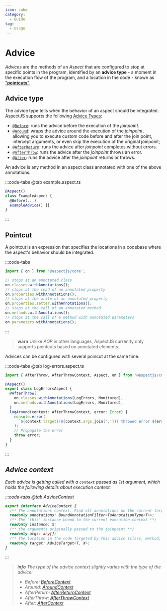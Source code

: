 ```yaml
---
icon: cube
category:
  - Guide
tag:
  - usage
---
```


# <i class="fa fa-cube"></i> Advice

_Advices_ are the methods of an _Aspect_ that are configured to stop at specific points in the program, identified by an **advice type** - a moment in the execution flow of the program, and a location in the code - known as ["**pointcuts**"](#pointcuts).

## <i class="fa-solid fa-clock-rotate-left"></i> Advice type

The advice type tells when the behavior of an aspect should be integrated.
AspectJS supports the following [Advice Types](../../api/enums/core.AdviceType.md):

- [`@Before`](../../api/modules/core.md#before): runs the advice before the execution of the _joinpoint_.
- [`@Around`](../api/modules/core.html#around): wraps the advice around the execution of the _joinpoint_, allowing you to execute custom code before and after the join point, intercept arguments, or even skip the execution of the original joinpoint;
- [`@AfterReturn`](../api/modules/core.html#afterreturn): runs the advice after _joinpoint_ completes without errors.
- [`@AfterThrow`](../api/modules/core.html#afterthrow): runs the advice after the _joinpoint_ throws an error.
- [`@After`](../api/modules/core.html#after): runs the advice after the _joinpoint_ returns or throws.

An advice is any method in an aspect class annotated with one of the above annotations.

:::code-tabs
@tab example.aspect.ts

```ts
@Aspect()
class ExampleAspect {
  @Before(...)
  exampleAdvice() {}
}
```

:::

## <i class="fa-solid fa-scissors"></i> Pointcut

A pointcut is an expression that specifies the locations in a codebase where the aspect's behavior should be integrated.

:::code-tabs

```ts
import { on } from '@aspectjs/core';

// stops at an annotated class
on.classes.withAnnotations();
// stops at the read of an annotated property
on.properties.withAnnotations();
// stops at the write of an annotated property
on.properties.setter.withAnnotations();
// stops at the call of an annotated method
on.methods.withAnnotations();
// stops at the call of a method with annotated parameters
on.parameters.withAnnotations();
```

:::

> **warn** Unlike _AOP_ in other languages, AspectJS currenlty only supports pointcuts based on annotated elements.

Advices can be configured with several poincut at the same time:

:::code-tabs
@tab log-errors.aspect.ts

```ts
import { AfterThrow, AfterThrowContext, Aspect, on } from '@aspectjs/core';

@Aspect()
export class LogErrorsAspect {
  @AfterThrow(
    on.classes.withAnnotations(LogErrors, Monitored),
    on.methods.withAnnotations(LogErrors, Monitored),
  )
  logAround(context: AfterThrowContext, error: Error) {
    console.error(
      `${context.target}(${context.args.join(',')}) throwed error ${error}`,
    );
    // Propagate the error
    throw error;
  }
}
```

:::

## <i class="fa fa-box"/> Advice context

Each advice is getting called with a `context` passed as 1st argument, which holds the following details about execution context:

:::code-tabs
@tab AdviceContext

```ts
export interface AdviceContext {
  /** The annotations context. Find all annotations on the current target **/
  readonly annotations: BoundAnnotationFilter<ToAnnotationType<T>>;
  /** The 'this' instance bound to the current execution context **/
  readonly instance: X;
  /** the arguments originally passed to the joinpoint **/
  readonly args: any[];
  /** The location in the code targeted by this advice (class, method, property or parameter **/
  readonly target: AdviceTarget<T, X>;
}
```

:::

> **info** The type of the advice context slightly varies with the type of the advice:
>
> - Before: [BeforeContext](../../api/interfaces/core.BeforeContext.md)
> - Around: [AroundContext](../../api/interfaces/core.AroundContext.md)
> - AfterReturn: [AfterReturnContext](../../api/interfaces/core.AfterReturnContext.md)
> - AfterThrow: [AfterThrowContext](../../api/interfaces/core.AfterThrowContext.md)
> - After: [AfterContext](../../api/interfaces/core.AfterContext.md)
